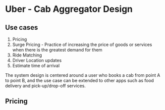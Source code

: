 # Uber - Cab Aggregator Design

## Use cases

1. Pricing
2. Surge Pricing - Practice of increasing the price of goods or services when there is the greatest demand for them
3. Ride Matching
4. Driver Location updates
5. Estimate time of arrival

The system design is centered around a user who books a cab from point A to point B, and the use case can be extended to other apps such as food delivery and pick-up/drop-off services.


## Pricing

